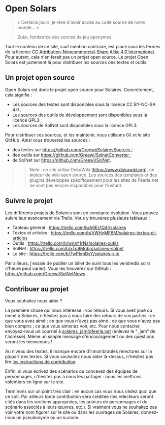 # Open Solars

> « Certains jours, je rêve d'avoir accès au code source de notre monde... »
> 
> Zuko, fondatrice des cercles de jeu éponymes

Tout le contenu de ce site, sauf mention contraire, est placé sous les termes de la licence [CC Attribution-Noncommercial-Share Alike 4.0 International](http://creativecommons.org/licenses/by-nc-sa/4.0/). Pour autant, cela n'en ferait pas un projet open source. Le projet Open Solars est justement là pour distribuer les sources des textes et outils.

## Un projet open source

Open Solars est donc le projet open source pour Solaires. Concrètement, cela signifie :
* Les sources des textes sont disponibles sous la licence CC BY-NC-SA 4.0 ;
* Les sources des outils de développement sont disponibles sous la licence GPL3 ;
* Les sources de SolNet sont disponibles sous la licence GPL3.

Pour distribuer ces sources, et les maintenir, nous utilisons Git et le site GitHub. Ainsi vous trouverez les sources :
* des textes sur https://github.com/Greewi/SolairesSources ;
* des outils sur https://github.com/Greewi/SolnetConverter ;
* de SolNet sur https://github.com/Greewi/SolNet.

>> Note : ce site utilise DokuWiki (https://www.dokuwiki.org), un moteur de wiki open source. Les sources des templates et des plugins développés spécifiquement pour les sites de Féerie.net ne sont pas encore disponibles pour l'instant.

## Suivre le projet

Les différents projets de Solaires sont en constante évolution. Vous pouvez suivre leur avancement via Trello. Vous y trouverez plusieurs tableaux :
* Tableau général : https://trello.com/b/A6Es1Q4I/solaires
* Textes et articles : https://trello.com/b/VWHyMF6M/solaires-textes-et-articles
* Outils : https://trello.com/b/wnaY1rNs/solaires-outils
* SolNet : https://trello.com/b/xTp8Mobo/solaires-solnet
* Le site : https://trello.com/b/7wPkmDsY/solaires-site

Par ailleurs, j'essaie de publier un billet de suivi tous les vendredis soirs (l'heure peut varier). Vous les trouverez sur GitHub : https://github.com/Greewi/SolNetNews.

## Contribuer au projet

Vous souhaitez nous aider ?

La première chose qui nous intéresse : vos retours. Si vous avez joué ou mené à Solaires, n'hésitez pas à nous faire des retours de vos parties : ce que vous avez aimé ; ce que vous n'avez pas aimé ; ce que vous n'avez pas bien compris ; ce que vous aimeriez voir, etc. Pour nous contacter, envoyez-nous un courriel à solaires_jam@feerie.net (enlevez le "_jam" de l'adresse). Même un simple message d'encouragement ou des questions seront les bienvenues !

Au niveau des textes, il manque encore d'innombrables relectures sur la plupart des textes. Si vous souhaitez nous aider là-dessus, n'hésitez pas lire [les instructions de contribution](https://github.com/Greewi/SolairesSources/blob/master/CONTRIBUTING.md).

Enfin, si vous écrivez des scénarios ou concevez des équipes de personnages, n'hésitez pas à nous les partager : nous les mettrons volontiers en ligne sur le site.

Terminons sur un point très clair : en aucun cas vous nous cédez quoi que ce soit. Par ailleurs toute contribution sera créditée (les relecteurs seront cités dans les sections appropriées, les auteurs de personnages et de scénario associés à leurs œuvres, etc.). Si vraiment vous ne souhaitez pas voir votre nom figurer sur le site ou dans les ouvrages de Solaires, donnez-nous un pseudonyme ou un surnom.
